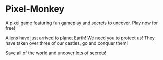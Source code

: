 # Pixel-Monkey
A pixel game featuring fun gameplay and secrets to uncover. Play now for free!

Aliens have just arrived to planet Earth! We need you to protect us! They have taken over three of our castles, go and conquer them!

Save all of the world and uncover lots of secrets!
